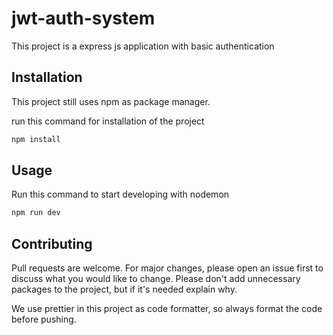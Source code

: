 # jwt-auth-system

This project is a express js application with basic authentication

## Installation

This project still uses npm as package manager.

run this command for installation of the project

```bash
npm install
```

## Usage

Run this command to start developing with nodemon

```bash
npm run dev
```

## Contributing

Pull requests are welcome. For major changes, please open an issue first to discuss what you would like to change.
Please don't add unnecessary packages to the project, but if it's needed explain why.

We use prettier in this project as code formatter, so always format the code before pushing.
